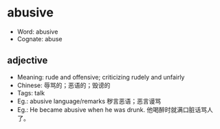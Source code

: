 # abusive

- Word: abusive
- Cognate: abuse

## adjective

- Meaning: rude and offensive; criticizing rudely and unfairly
- Chinese: 辱骂的；恶语的；毁谤的
- Tags: talk
- Eg.: abusive language/remarks 秽言恶语；恶言谩骂
- Eg.: He became abusive when he was drunk. 他喝醉时就满口脏话骂人了。

